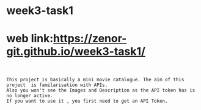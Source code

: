# week3-task1

# web link:https://zenor-git.github.io/week3-task1/

<br>

```
This project is basically a mini movie catalogue. The aim of this project  is familarisation with APIs.
Also you won't see the Images and Description as the API token has is no longer active.
If you want to use it , you first need to get an API Token.
```
